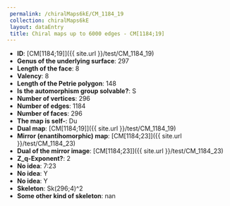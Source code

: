 ```yaml
--- 
 permalink: /chiralMaps6kE/CM_1184_19 
 collection: chiralMaps6kE
 layout: dataEntry
 title: Chiral maps up to 6000 edges - CM[1184;19]
---
```


- **ID**: [CM[1184;19]]({{ site.url }}/test/CM_1184_19)
- **Genus of the underlying surface**: 297
- **Length of the face**: 8
- **Valency**: 8
- **Length of the Petrie polygon**: 148
- **Is the automorphism group solvable?**: S
- **Number of vertices**: 296
- **Number of edges**: 1184
- **Number of faces**: 296
- **The map is self-**: Du
- **Dual map**: [CM[1184;19]]({{ site.url }}/test/CM_1184_19)
- **Mirror (enantihomorphic) map**: [CM[1184;23]]({{ site.url }}/test/CM_1184_23)
- **Dual of the mirror image**: [CM[1184;23]]({{ site.url }}/test/CM_1184_23)
- **Z_q-Exponent?**: 2
- **No idea**:  7:23
- **No idea**: Y
- **No idea**: Y
- **Skeleton**: Sk(296;4)^2
- **Some other kind of skeleton**: nan

